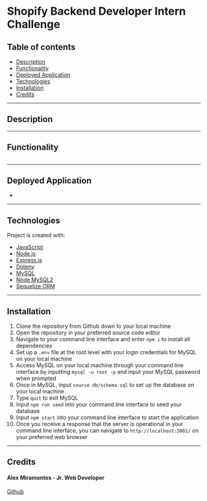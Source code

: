 # Shopify Backend Developer Intern Challenge

## Table of contents

- [Description](#description)
- [Functionality](#functionality)
- [Deployed Application](#deployed-application)
- [Technologies](#technologies)
- [Installation](#installation)
- [Credits](#credits)

---

## Description



---


## Functionality 


![]()


---


## Deployed Application

- []()

---


## Technologies

Project is created with:

- [JavaScript](https://www.javascript.com/)
- [Node.js](https://nodejs.org/)
- [Express.js](https://expressjs.com/)
- [Dotenv](https://www.npmjs.com/package/dotenv)
- [MySQL](https://www.mysql.com/)
- [Node MySQL2](https://www.npmjs.com/package/mysql2)
- [Sequelize ORM](https://sequelize.org/)


---

## Installation

1. Clone the repository from Github down to your local machine
2. Open the repository in your preferred source code editor
3. Navigate to your command line interface and enter `npm i` to install all dependencies
4. Set up a `.env` file at the root level with your login credentials for MySQL on your local machine
5. Access MySQL on your local machine through your command line interface by inputting `mysql -u root -p` and input your MySQL password when prompted
6. Once in MySQL, input `source db/schema.sql` to set up the database on your local machine
7. Type `quit` to exit MySQL
8. Input `npm run seed` into your command line interface to seed your database
9. Input `npm start` into your command line interface to start the application
10. Once you receive a response that the server is operational in your command line interface, you can navigate to `http://localhost:3001/` on your preferred web browser

---

## Credits
  
#### Alex Miramontes - Jr. Web Developer

[Github](https://www.github.com/amiramonte)
